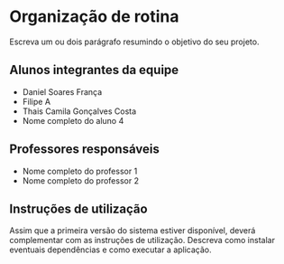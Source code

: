 # Organização de rotina 

Escreva um ou dois  parágrafo resumindo o objetivo do seu projeto.

## Alunos integrantes da equipe

* Daniel Soares França
* Filipe A
* Thais Camila Gonçalves Costa 
* Nome completo do aluno 4

## Professores responsáveis

* Nome completo do professor 1
* Nome completo do professor 2

## Instruções de utilização

Assim que a primeira versão do sistema estiver disponível, deverá complementar com as instruções de utilização. Descreva como instalar eventuais dependências e como executar a aplicação.
